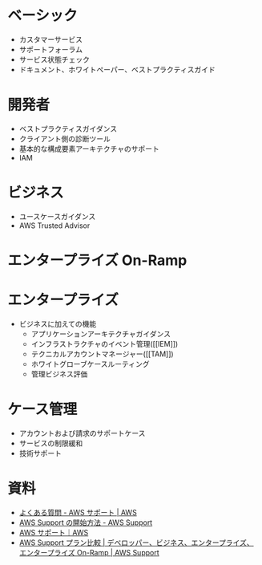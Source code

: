 # ベーシック
- カスタマーサービス
- サポートフォーラム
- サービス状態チェック
- ドキュメント、ホワイトペーパー、ベストプラクティスガイド

# 開発者
- ベストプラクティスガイダンス
- クライアント側の診断ツール
- 基本的な構成要素アーキテクチャのサポート
- IAM

# ビジネス
- ユースケースガイダンス
- AWS Trusted Advisor

# エンタープライズ On-Ramp

# エンタープライズ
- ビジネスに加えての機能
	- アプリケーションアーキテクチャガイダンス
	- インフラストラクチャのイベント管理([[IEM]])
	- テクニカルアカウントマネージャー([[TAM]])
	- ホワイトグローブケースルーティング
	- 管理ビジネス評価

# ケース管理
- アカウントおよび請求のサポートケース
- サービスの制限緩和
- 技術サポート

# 資料
- [よくある質問 - AWS サポート | AWS](https://aws.amazon.com/jp/premiumsupport/faqs/#return-sla)
- [AWS Support の開始方法 - AWS Support](https://docs.aws.amazon.com/ja_jp/awssupport/latest/user/getting-started.html#features)
- [AWS サポート｜AWS](https://aws.amazon.com/jp/premiumsupport/)
- [AWS Support プラン比較 | デベロッパー、ビジネス、エンタープライズ、エンタープライズ On-Ramp | AWS Support](https://aws.amazon.com/jp/premiumsupport/plans/)